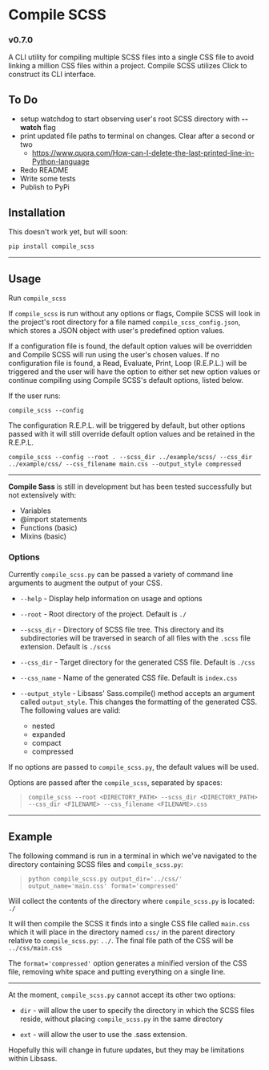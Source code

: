 # Compile SCSS

### v0.7.0

A CLI utility for compiling multiple SCSS files into a single CSS file to avoid linking a million CSS files within a project. Compile SCSS utilizes Click to construct its CLI interface.

## To Do

* setup watchdog to start observing user's root SCSS directory with **--watch** flag
* print updated file paths to terminal on changes. Clear after a second or two
  * <https://www.quora.com/How-can-I-delete-the-last-printed-line-in-Python-language>
* Redo README
* Write some tests
* Publish to PyPi

## Installation

This doesn't work yet, but will soon:

`pip install compile_scss`

---

## Usage

Run `compile_scss`

If `compile_scss` is run without any options or flags, Compile SCSS will look in the project's root directory for a file named `compile_scss_config.json`, which stores a JSON object with user's predefined option values.

If a configuration file is found, the default option values will be overridden and Compile SCSS will run using the user's chosen values. If no configuration file is found, a Read, Evaluate, Print, Loop (R.E.P.L.) will be triggered and the user will have the option to either set new option values or continue compiling using Compile SCSS's default options, listed below.

If the user runs:

`compile_scss --config`

The configuration R.E.P.L. will be triggered by default, but other options passed with it will still override default option values and be retained in the R.E.P.L.

`compile_scss --config --root . --scss_dir ../example/scss/ --css_dir ../example/css/ --css_filename main.css --output_style compressed`

---

**Compile Sass** is still in development but has been tested successfully but not extensively with:

* Variables
* @import statements
* Functions (basic)
* Mixins (basic)

### Options

Currently `compile_scss.py` can be passed a variety of command line arguments to augment the output of your CSS.

* `--help` - Display help information on usage and options

* `--root` - Root directory of the project. Default is `./`

* `--scss_dir` - Directory of SCSS file tree. This directory and its subdirectories will be traversed in search of all files with the `.scss` file extension. Default is `./scss`

* `--css_dir` - Target directory for the generated CSS file. Default is `./css`

* `--css_name` - Name of the generated CSS file. Default is `index.css`

* `--output_style` - Libsass' Sass.compile() method accepts an argument called `output_style`. This changes the formatting of the generated CSS. The following values are valid:

  * nested
  * expanded
  * compact
  * compressed

If no options are passed to `compile_scss.py`, the default values will be used.

Options are passed after the `compile_scss`, separated by spaces:

>`compile_scss --root <DIRECTORY_PATH> --scss_dir <DIRECTORY_PATH> --css_dir <FILENAME> --css_filename <FILENAME>.css`

---

## Example

The following command is run in a terminal in which we've navigated to the directory containing SCSS files and `compile_scss.py`:

>`python compile_scss.py output_dir='../css/' output_name='main.css' format='compressed'`

Will collect the contents of the directory where `compile_scss.py` is located: `./`

It will then compile the SCSS it finds into a single CSS file called `main.css` which it will place in the directory named `css/` in the parent directory relative to `compile_scss.py`: `../`. The final file path of the CSS will be `../css/main.css`

The `format='compressed'` option generates a minified version of the CSS file, removing white space and putting everything on a single line.

---

At the moment, `compile_scss.py` cannot accept its other two options:

* `dir` - will allow the user to specify the directory in which the SCSS files reside, without placing `compile_scss.py` in the same directory

* `ext` - will allow the user to use the .sass extension.

Hopefully this will change in future updates, but they may be limitations within Libsass.
